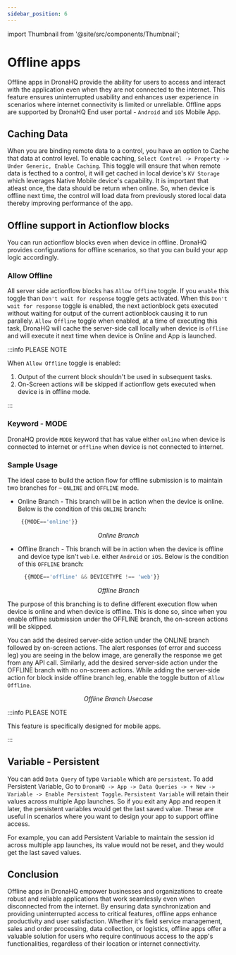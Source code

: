 ```yaml
---
sidebar_position: 6
---
```


import Thumbnail from '@site/src/components/Thumbnail';

# Offline apps

Offline apps in DronaHQ provide the ability for users to access and interact with the application even when they are not connected to the internet. This feature ensures uninterrupted usability and enhances user experience in scenarios where internet connectivity is limited or unreliable. Offline apps are supported by DronaHQ End user portal - `Android` and `iOS` Mobile App.

## Caching Data
 
When you are binding remote data to a control, you have an option to Cache that data at control level. To enable caching, `Select Control -> Property -> Under Generic, Enable Caching`. This toggle will ensure that when remote data is fecthed to a control, it will get cached in local device's `KV Storage` which leverages Native Mobile device's capability. It is important that atleast once, the data should be return when online. So, when device is offline next time, the control will load data from previously stored local data thereby improving performance of the app.

## Offline support in Actionflow blocks

You can run actionflow blocks even when device in offline. DronaHQ provides configurations for offline scenarios, so that you can build your app logic accordingly.


### Allow Offline

All server side actionflow blocks has `Allow Offline` toggle. If you `enable` this toggle than `Don't wait for response` toggle gets activated. When this `Don't wait for response` toggle is enabled, the next actionblock gets executed without waiting for output of the current actionblock causing it to run parallely.
`Allow Offline` toggle when enabled, at a time of executing this task, DronaHQ will cache the server-side call locally when device is `offline` and will execute it next time when device is Online and App is launched.

:::info PLEASE NOTE

When `Allow Offline` toggle is enabled:
1. Output of the current block shouldn't be used in subsequent tasks.
2. On-Screen actions will be skipped if actionflow gets executed when device is in offline mode.

:::


### Keyword - MODE

DronaHQ provide `MODE` keyword that has value either `online` when device is connected to internet or `offline` when device is not connected to internet.

### Sample Usage

The ideal case to build the action flow for offline submission is to maintain two branches for – `ONLINE` and `OFFLINE` mode.



- Online Branch - This branch will be in action when the device is online. Below is the condition of this `ONLINE` branch:


   ```js
    {{MODE=='online'}}
   ```

<figure>
  <Thumbnail src="/img/mobile-apps/offline-apps-branch-online.png" alt="Online Branch" />
  <figcaption align = "center"><i>Online Branch</i></figcaption>
</figure>

- Offline Branch - This branch will be in action when the device is offline and device type isn't `web` i.e. either `Android` or `iOS`. Below is the condition of this `OFFLINE` branch:


   ```js
     {{MODE=='offline' && DEVICETYPE !== 'web'}} 
   ```

<figure>
  <Thumbnail src="/img/mobile-apps/offline-apps-branch-offline.png" alt="Offline Branch" />
  <figcaption align = "center"><i>Offline Branch</i></figcaption>
</figure>


The purpose of this branching is to define different execution flow when device is online and when device is offline. This is done so, since when you enable offline submission under the OFFLINE branch, the on-screen actions will be skipped.

You can add the desired server-side action under the ONLINE branch followed by on-screen actions. The alert responses (of error and success leg) you are seeing in the below image, are generally the response we get from any API call. Similarly, add the desired server-side action under the OFFLINE branch with no on-screen actions. While adding the server-side action for block inside offline branch leg, enable the toggle button of `Allow Offline`.

<figure>
  <Thumbnail src="/img/mobile-apps/offline-apps-branch.png" alt="Offline Branch Usecase" />
  <figcaption align = "center"><i>Offline Branch Usecase</i></figcaption>
</figure>

:::info PLEASE NOTE

This feature is specifically designed for mobile apps.

:::


## Variable - Persistent

You can add `Data Query` of type `Variable` which are `persistent`. To add Persistent Variable, Go to `DronaHQ -> App -> Data Queries -> + New -> Variable -> Enable Persistent Toggle`.
`Persistent Variable` will retain their values across multiple App launches. So if you exit any App and reopen it later, the persistent variables would get the last saved value. These are useful in scenarios where you want to design your app to support offline access.

For example, you can add Persistent Variable to maintain the session id across multiple app launches, its value would not be reset, and they would get the last saved values.

## Conclusion

Offline apps in DronaHQ empower businesses and organizations to create robust and reliable applications that work seamlessly even when disconnected from the internet. By ensuring data synchronization and providing uninterrupted access to critical features, offline apps enhance productivity and user satisfaction. Whether it's field service management, sales and order processing, data collection, or logistics, offline apps offer a valuable solution for users who require continuous access to the app's functionalities, regardless of their location or internet connectivity.




